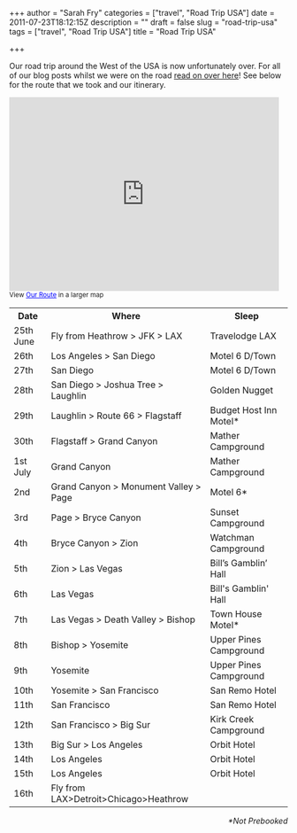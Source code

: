 +++
author = "Sarah Fry"
categories = ["travel", "Road Trip USA"]
date = 2011-07-23T18:12:15Z
description = ""
draft = false
slug = "road-trip-usa"
tags = ["travel", "Road Trip USA"]
title = "Road Trip USA"

+++


Our road trip around the West of the USA is now unfortunately over. For all of our blog posts whilst we were on the road <a href="http://sweetaspi.co.uk/tag/road-trip-usa/">read on over here</a>! See below for the route that we took and our itinerary.

<iframe width="488" height="350" frameborder="0" scrolling="no" marginheight="0" marginwidth="0" src="https://maps.google.co.uk/maps/ms?msa=0&amp;msid=211455404408841627610.00049104c062ac20b3f4e&amp;ie=UTF8&amp;t=m&amp;source=embed&amp;dg=feature&amp;ll=35.603719,-116.630859&amp;spn=12.493453,21.445313&amp;z=5&amp;output=embed"></iframe><br /><small>View <a href="https://maps.google.co.uk/maps/ms?msa=0&amp;msid=211455404408841627610.00049104c062ac20b3f4e&amp;ie=UTF8&amp;t=m&amp;source=embed&amp;dg=feature&amp;ll=35.603719,-116.630859&amp;spn=12.493453,21.445313&amp;z=5" style="color:#0000FF;text-align:left">Our Route</a> in a larger map</small>
<table>
<tbody>
<tr>
<th>Date</th>
<th>Where</th>
<th>Sleep</th>
</tr>
<tr>
<td style="text-align: left;">25th June</td>
<td style="text-align: left;">Fly from Heathrow &gt; JFK &gt; LAX</td>
<td style="text-align: left;">Travelodge LAX</td>
</tr>
<tr>
<td>26th</td>
<td>Los Angeles &gt; San Diego</td>
<td>Motel 6 D/Town</td>
</tr>
<tr>
<td>27th</td>
<td>San Diego</td>
<td>Motel 6 D/Town</td>
</tr>
<tr>
<td>28th</td>
<td>San Diego &gt; Joshua Tree &gt; Laughlin</td>
<td>Golden Nugget</td>
</tr>
<tr>
<td>29th</td>
<td>Laughlin &gt; Route 66 &gt; Flagstaff</td>
<td>Budget Host Inn Motel*</td>
</tr>
<tr>
<td>30th</td>
<td>Flagstaff &gt; Grand Canyon</td>
<td>Mather Campground</td>
</tr>
<tr>
<td>1st July</td>
<td>Grand Canyon</td>
<td>Mather Campground</td>
</tr>
<tr>
<td>2nd</td>
<td>Grand Canyon &gt; Monument Valley &gt; Page</td>
<td>Motel 6*</td>
</tr>
<tr>
<td>3rd</td>
<td>Page &gt; Bryce Canyon</td>
<td>Sunset Campground</td>
</tr>
<tr>
<td>4th</td>
<td>Bryce Canyon &gt; Zion</td>
<td>Watchman Campground</td>
</tr>
<tr>
<td>5th</td>
<td>Zion &gt; Las Vegas</td>
<td>Bill’s Gamblin’ Hall</td>
</tr>
<tr>
<td>6th</td>
<td>Las Vegas</td>
<td>Bill's Gamblin' Hall</td>
</tr>
<tr>
<td>7th</td>
<td>Las Vegas &gt; Death Valley &gt; Bishop</td>
<td>Town House Motel*</td>
</tr>
<tr>
<td>8th</td>
<td>Bishop &gt; Yosemite</td>
<td>Upper Pines Campground</td>
</tr>
<tr>
<td style="text-align: left;">9th</td>
<td style="text-align: left;">Yosemite</td>
<td style="text-align: left;">Upper Pines Campground</td>
</tr>
<tr>
<td>10th</td>
<td>Yosemite &gt; San Francisco</td>
<td>San Remo Hotel</td>
</tr>
<tr>
<td>11th</td>
<td>San Francisco</td>
<td>San Remo Hotel</td>
</tr>
<tr>
<td>12th</td>
<td>San Francisco &gt; Big Sur</td>
<td>Kirk Creek Campground</td>
</tr>
<tr>
<td>13th</td>
<td>Big Sur &gt; Los Angeles</td>
<td>Orbit Hotel</td>
</tr>
<tr>
<td>14th</td>
<td>Los Angeles</td>
<td>Orbit Hotel</td>
</tr>
<tr>
<td>15th</td>
<td>Los Angeles</td>
<td>Orbit Hotel</td>
</tr>
<tr>
<td>16th</td>
<td>Fly from LAX&gt;Detroit&gt;Chicago&gt;Heathrow</td>
<td></td>
</tr>
</tbody>
</table>
<p style="text-align: right;"><em>*Not Prebooked</em></p>

